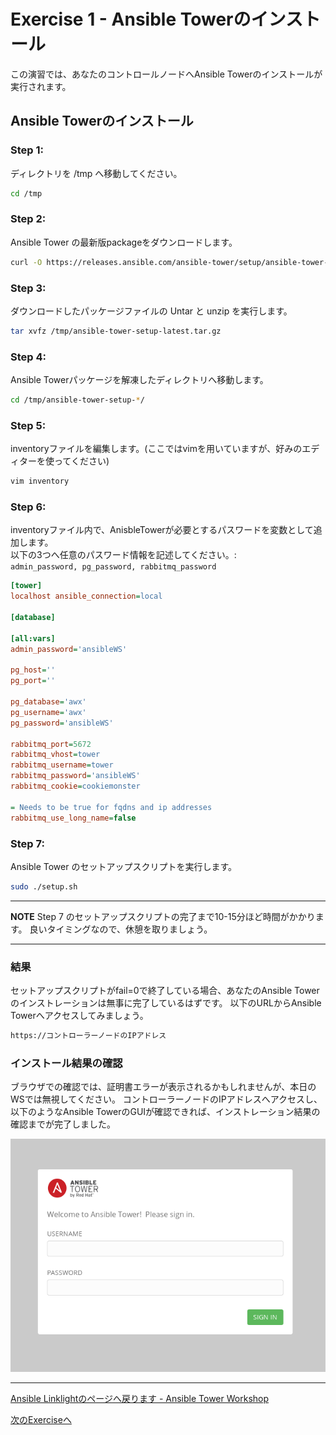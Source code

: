 # Exercise 1 - Ansible Towerのインストール

この演習では、あなたのコントロールノードへAnsible Towerのインストールが実行されます。

## Ansible Towerのインストール


### Step 1:

ディレクトリを /tmp へ移動してください。

```bash
cd /tmp
```

### Step 2:

Ansible Tower の最新版packageをダウンロードします。

```bash
curl -O https://releases.ansible.com/ansible-tower/setup/ansible-tower-setup-latest.tar.gz
```

### Step 3:

ダウンロードしたパッケージファイルの Untar と unzip を実行します。

```bash
tar xvfz /tmp/ansible-tower-setup-latest.tar.gz
```

### Step 4:

Ansible Towerパッケージを解凍したディレクトリへ移動します。

```bash
cd /tmp/ansible-tower-setup-*/
```

### Step 5:

inventoryファイルを編集します。(ここではvimを用いていますが、好みのエディターを使ってください)

```bash
vim inventory
```

### Step 6:

inventoryファイル内で、AnisbleTowerが必要とするパスワードを変数として追加します。  
以下の3つへ任意のパスワード情報を記述してください。:  
`admin_password, pg_password, rabbitmq_password`

```ini
[tower]
localhost ansible_connection=local

[database]

[all:vars]
admin_password='ansibleWS'

pg_host=''
pg_port=''

pg_database='awx'
pg_username='awx'
pg_password='ansibleWS'

rabbitmq_port=5672
rabbitmq_vhost=tower
rabbitmq_username=tower
rabbitmq_password='ansibleWS'
rabbitmq_cookie=cookiemonster

= Needs to be true for fqdns and ip addresses
rabbitmq_use_long_name=false

```

### Step 7:

Ansible Tower のセットアップスクリプトを実行します。

```bash
sudo ./setup.sh
```

---
**NOTE**
Step 7 のセットアップスクリプトの完了まで10-15分ほど時間がかかります。
良いタイミングなので、休憩を取りましょう。

---


### 結果

セットアップスクリプトがfail=0で終了している場合、あなたのAnsible Towerのインストレーションは無事に完了しているはずです。
以下のURLからAnsible Towerへアクセスしてみましょう。


```bash
https://コントローラーノードのIPアドレス
```

### インストール結果の確認
ブラウザでの確認では、証明書エラーが表示されるかもしれませんが、本日のWSでは無視してください。
コントローラーノードのIPアドレスへアクセスし、以下のようなAnsible TowerのGUIが確認できれば、インストレーション結果の確認までが完了しました。

![Ansible Tower Login Screen](ansible-lab-figure01-logon-screen.png)

---

[Ansible Linklightのページへ戻ります - Ansible Tower Workshop](../README.ja.md)


[次のExerciseへ](../2-config/README.ja.md)
